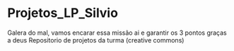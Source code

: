 # Projetos_LP_Silvio
Galera do mal, vamos encarar essa missão ai e garantir os 3 pontos graças a deus
Repositorio de projetos da turma (creative commons)
